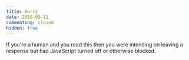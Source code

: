 ```yaml
---
title: Sorry
date: 2018-05-11
commenting: closed
hidden: true
---
```


If you're a human and you read this then you were intending on leaving a response but had JavaScript turned off or otherwise blocked.
